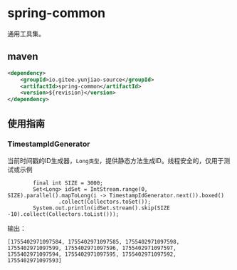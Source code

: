 # spring-common

通用工具集。

## maven

```xml
<dependency>
    <groupId>io.gitee.yunjiao-source</groupId>
    <artifactId>spring-common</artifactId>
    <version>${revision}</version>
</dependency>
```
## 使用指南

### TimestampIdGenerator

当前时间戳的ID生成器，`Long类型`，提供静态方法生成ID。线程安全的，仅用于测试或示例

```text
        final int SIZE = 3000;
        Set<Long> idSet = IntStream.range(0, SIZE).parallel().mapToLong(i -> TimestampIdGenerator.next()).boxed()
                .collect(Collectors.toSet());
        System.out.println(idSet.stream().skip(SIZE -10).collect(Collectors.toList()));
```

输出：
```text
[1755402971097584, 1755402971097585, 1755402971097598, 1755402971097599, 1755402971097596, 1755402971097597, 1755402971097594, 1755402971097595, 1755402971097592, 1755402971097593]
```
